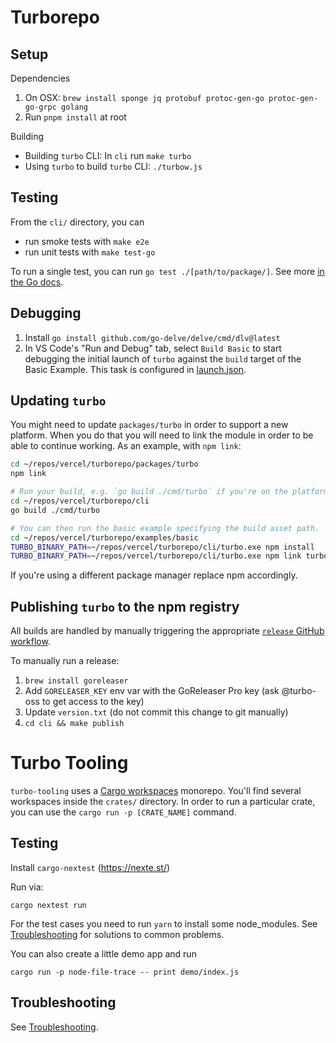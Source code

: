 # Turborepo

## Setup

Dependencies

1.  On OSX: `brew install sponge jq protobuf protoc-gen-go protoc-gen-go-grpc golang`
1.  Run `pnpm install` at root

Building

- Building `turbo` CLI: In `cli` run `make turbo`
- Using `turbo` to build `turbo` CLI: `./turbow.js`

## Testing

From the `cli/` directory, you can

- run smoke tests with `make e2e`
- run unit tests with `make test-go`

To run a single test, you can run `go test ./[path/to/package/]`. See more [in the Go docs](https://pkg.go.dev/cmd/go#hdr-Test_packages).

## Debugging

1. Install `go install github.com/go-delve/delve/cmd/dlv@latest`
2. In VS Code's "Run and Debug" tab, select `Build Basic` to start debugging the initial launch of `turbo` against the `build` target of the Basic Example. This task is configured in [launch.json](./.vscode/launch.json).

## Updating `turbo`

You might need to update `packages/turbo` in order to support a new platform. When you do that you will need to link the module in order to be able to continue working. As an example, with `npm link`:

```sh
cd ~/repos/vercel/turborepo/packages/turbo
npm link

# Run your build, e.g. `go build ./cmd/turbo` if you're on the platform you're adding.
cd ~/repos/vercel/turborepo/cli
go build ./cmd/turbo

# You can then run the basic example specifying the build asset path.
cd ~/repos/vercel/turborepo/examples/basic
TURBO_BINARY_PATH=~/repos/vercel/turborepo/cli/turbo.exe npm install
TURBO_BINARY_PATH=~/repos/vercel/turborepo/cli/turbo.exe npm link turbo
```

If you're using a different package manager replace npm accordingly.

## Publishing `turbo` to the npm registry

All builds are handled by manually triggering the appropriate [`release` GitHub workflow](./.github/workflows/release.yml).

To manually run a release:

1. `brew install goreleaser`
2. Add `GORELEASER_KEY` env var with the GoReleaser Pro key (ask @turbo-oss to get access to the key)
3. Update `version.txt` (do not commit this change to git manually)
4. `cd cli && make publish`

# Turbo Tooling

`turbo-tooling` uses a [Cargo workspaces][workspaces] monorepo. You'll find
several workspaces inside the `crates/` directory. In order to run a particular
crate, you can use the `cargo run -p [CRATE_NAME]` command.

## Testing

Install `cargo-nextest` (https://nexte.st/)

Run via:

```shell
cargo nextest run
```

For the test cases you need to run `yarn` to install some node_modules. See [Troubleshooting][] for solutions to common problems.

You can also create a little demo app and run

```shell
cargo run -p node-file-trace -- print demo/index.js
```

## Troubleshooting

See [Troubleshooting][].

[workspaces]: https://doc.rust-lang.org/book/ch14-03-cargo-workspaces.html
[troubleshooting]: troubleshooting.md
